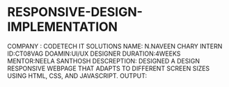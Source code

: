 # RESPONSIVE-DESIGN-IMPLEMENTATION
COMPANY : CODETECH IT SOLUTIONS
NAME: N.NAVEEN CHARY
INTERN ID:CT08VAG
DOAMIN:UI/UX DESIGNER
DURATION:4WEEKS
MENTOR:NEELA SANTHOSH
DESCREPTION:
DESIGNED A DESIGN RESPONSIVE WEBPAGE
THAT ADAPTS TO DIFFERENT SCREEN
SIZES USING HTML, CSS, AND
JAVASCRIPT.
OUTPUT:
